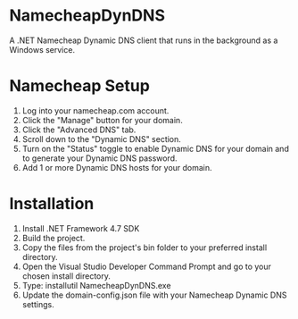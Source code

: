 # NamecheapDynDNS
A .NET Namecheap Dynamic DNS client that runs in the background as a Windows service.

# Namecheap Setup
1. Log into your namecheap.com account.
2. Click the "Manage" button for your domain.
3. Click the "Advanced DNS" tab.
4. Scroll down to the "Dynamic DNS" section.
5. Turn on the "Status" toggle to enable Dynamic DNS for your domain and to generate your Dynamic DNS password.
6. Add 1 or more Dynamic DNS hosts for your domain.

# Installation
1. Install .NET Framework 4.7 SDK
2. Build the project.
3. Copy the files from the project's bin folder to your preferred install directory.
4. Open the Visual Studio Developer Command Prompt and go to your chosen install directory.
5. Type: installutil NamecheapDynDNS.exe
6. Update the domain-config.json file with your Namecheap Dynamic DNS settings.